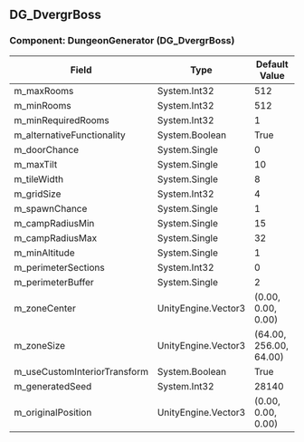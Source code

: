 ## DG_DvergrBoss

### Component: DungeonGenerator (DG_DvergrBoss)

|Field|Type|Default Value|
|---|---|---|
|m_maxRooms|System.Int32|512|
|m_minRooms|System.Int32|512|
|m_minRequiredRooms|System.Int32|1|
|m_alternativeFunctionality|System.Boolean|True|
|m_doorChance|System.Single|0|
|m_maxTilt|System.Single|10|
|m_tileWidth|System.Single|8|
|m_gridSize|System.Int32|4|
|m_spawnChance|System.Single|1|
|m_campRadiusMin|System.Single|15|
|m_campRadiusMax|System.Single|32|
|m_minAltitude|System.Single|1|
|m_perimeterSections|System.Int32|0|
|m_perimeterBuffer|System.Single|2|
|m_zoneCenter|UnityEngine.Vector3|(0.00, 0.00, 0.00)|
|m_zoneSize|UnityEngine.Vector3|(64.00, 256.00, 64.00)|
|m_useCustomInteriorTransform|System.Boolean|True|
|m_generatedSeed|System.Int32|28140|
|m_originalPosition|UnityEngine.Vector3|(0.00, 0.00, 0.00)|

